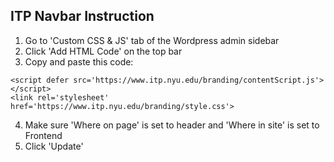 ## ITP Navbar Instruction
1. Go to 'Custom CSS & JS' tab of the Wordpress admin sidebar
2. Click 'Add HTML Code' on the top bar
3. Copy and paste this code:
```
<script defer src='https://www.itp.nyu.edu/branding/contentScript.js'></script>
<link rel='stylesheet' href='https://www.itp.nyu.edu/branding/style.css'>
```
4. Make sure 'Where on page' is set to header and 'Where in site' is set to Frontend 
5. Click 'Update'
